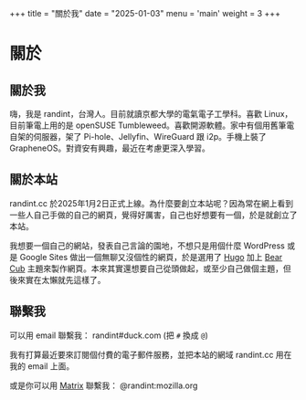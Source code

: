 +++
title = "關於我"
date = "2025-01-03"
menu = 'main'
weight = 3
+++

# 關於

## 關於我

嗨，我是 randint，台灣人。目前就讀京都大學的電氣電子工學科。喜歡 Linux，目前筆電上用的是 openSUSE Tumbleweed。喜歡開源軟體。家中有個用舊筆電自架的伺服器，架了 Pi-hole、Jellyfin、WireGuard 跟 i2p。手機上裝了 GrapheneOS。對資安有興趣，最近在考慮更深入學習。

## 關於本站

randint.cc 於2025年1月2日正式上線。為什麼要創立本站呢？因為常在網上看到一些人自己手做的自己的網頁，覺得好厲害，自己也好想要有一個，於是就創立了本站。

我想要一個自己的網站，發表自己言論的園地，不想只是用個什麼 WordPress 或是 Google Sites 做出一個無聊又沒個性的網頁，於是選用了 [Hugo](https://hugo.io) 加上 [Bear Cub](https://github.com/clente/hugo-bearcub) 主題來製作網頁。本來其實還想要自己從頭做起，或至少自己做個主題，但後來實在太懶就先這樣了。

## 聯繫我

可以用 email 聯繫我： randint#duck.com (把 `#` 換成 `@`)

我有打算最近要來訂閱個付費的電子郵件服務，並把本站的網域 randint.cc 用在我的 email 上面。

或是你可以用 [Matrix](https;//matrix.org) 聯繫我： @randint:mozilla.org
